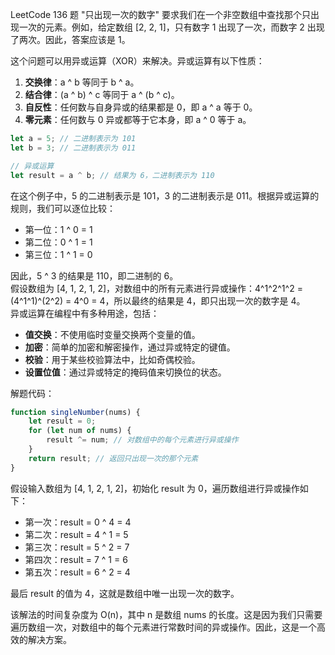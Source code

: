 LeetCode 136 题 "只出现一次的数字" 要求我们在一个非空数组中查找那个只出现一次的元素。例如，给定数组 [2, 2, 1]，只有数字 1 出现了一次，而数字 2 出现了两次。因此，答案应该是 1。

这个问题可以用异或运算（XOR）来解决。异或运算有以下性质：

1. **交换律**：a ^ b 等同于 b ^ a。
2. **结合律**：(a ^ b) ^ c 等同于 a ^ (b ^ c)。
3. **自反性**：任何数与自身异或的结果都是 0，即 a ^ a 等于 0。
4. **零元素**：任何数与 0 异或都等于它本身，即 a ^ 0 等于 a。
```javascript
let a = 5; // 二进制表示为 101
let b = 3; // 二进制表示为 011

// 异或运算
let result = a ^ b; // 结果为 6，二进制表示为 110
```
在这个例子中，5 的二进制表示是 101，3 的二进制表示是 011。根据异或运算的规则，我们可以逐位比较：

- 第一位：1 ^ 0 = 1
- 第二位：0 ^ 1 = 1
- 第三位：1 ^ 1 = 0

因此，5 ^ 3 的结果是 110，即二进制的 6。<br />假设数组为 [4, 1, 2, 1, 2]，对数组中的所有元素进行异或操作：4^1^2^1^2 = (4^1^1)^(2^2) = 4^0 = 4，所以最终的结果是 4，即只出现一次的数字是 4。<br />异或运算在编程中有多种用途，包括：

- **值交换**：不使用临时变量交换两个变量的值。
- **加密**：简单的加密和解密操作，通过异或特定的键值。
- **校验**：用于某些校验算法中，比如奇偶校验。
- **设置位值**：通过异或特定的掩码值来切换位的状态。

解题代码：
```javascript
function singleNumber(nums) {
    let result = 0;
    for (let num of nums) {
        result ^= num; // 对数组中的每个元素进行异或操作
    }
    return result; // 返回只出现一次的那个元素
}
```
假设输入数组为 [4, 1, 2, 1, 2]，初始化 result 为 0，遍历数组进行异或操作如下：

- 第一次：result = 0 ^ 4 = 4
- 第二次：result = 4 ^ 1 = 5
- 第三次：result = 5 ^ 2 = 7
- 第四次：result = 7 ^ 1 = 6
- 第五次：result = 6 ^ 2 = 4

最后 result 的值为 4，这就是数组中唯一出现一次的数字。

该解法的时间复杂度为 O(n)，其中 n 是数组 nums 的长度。这是因为我们只需要遍历数组一次，对数组中的每个元素进行常数时间的异或操作。因此，这是一个高效的解决方案。

